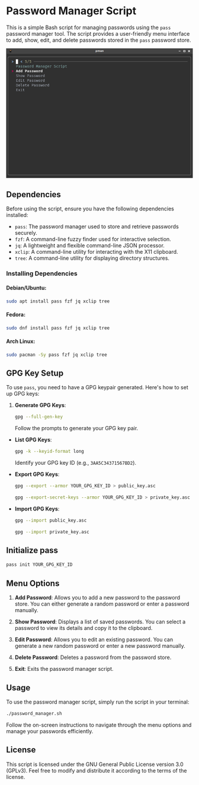 # Password Manager Script

This is a simple Bash script for managing passwords using the `pass` password manager tool. The script provides a user-friendly menu interface to add, show, edit, and delete passwords stored in the `pass` password store.

![](capture.png)

## Dependencies

Before using the script, ensure you have the following dependencies installed:

- `pass`: The password manager used to store and retrieve passwords securely.
- `fzf`: A command-line fuzzy finder used for interactive selection.
- `jq`: A lightweight and flexible command-line JSON processor.
- `xclip`: A command-line utility for interacting with the X11 clipboard.
- `tree`: A command-line utility for displaying directory structures.

### Installing Dependencies

#### Debian/Ubuntu:

```bash
sudo apt install pass fzf jq xclip tree
```

#### Fedora:

```bash
sudo dnf install pass fzf jq xclip tree
```

#### Arch Linux:

```bash
sudo pacman -Sy pass fzf jq xclip tree
```

## GPG Key Setup

To use `pass`, you need to have a GPG keypair generated. Here's how to set up GPG keys:

1. **Generate GPG Keys**:
   
   ```bash
   gpg --full-gen-key
   ```
   
   Follow the prompts to generate your GPG key pair.
- **List GPG Keys**:
  
  ```bash
  gpg -k --keyid-format long
  ```
  
  Identify your GPG key ID (e.g., `3AA5C34371567BD2`).

- **Export GPG Keys**:
  
  ```bash
  gpg --export --armor YOUR_GPG_KEY_ID > public_key.asc
  ```
  
  ```bash
  gpg --export-secret-keys --armor YOUR_GPG_KEY_ID > private_key.asc
  ```

- **Import GPG Keys**:
  
  ```bash
  gpg --import public_key.asc
  ```
  
  ```bash
  gpg --import private_key.asc
  ```

## Initialize pass

```bash
pass init YOUR_GPG_KEY_ID
```

## Menu Options

1. **Add Password**: Allows you to add a new password to the password store. You can either generate a random password or enter a password manually.

2. **Show Password**: Displays a list of saved passwords. You can select a password to view its details and copy it to the clipboard.

3. **Edit Password**: Allows you to edit an existing password. You can generate a new random password or enter a new password manually.

4. **Delete Password**: Deletes a password from the password store.

5. **Exit**: Exits the password manager script.

## Usage

To use the password manager script, simply run the script in your terminal:

```bash
./password_manager.sh
```

Follow the on-screen instructions to navigate through the menu options and manage your passwords efficiently.

## License

This script is licensed under the GNU General Public License version 3.0 (GPLv3). Feel free to modify and distribute it according to the terms of the license.
